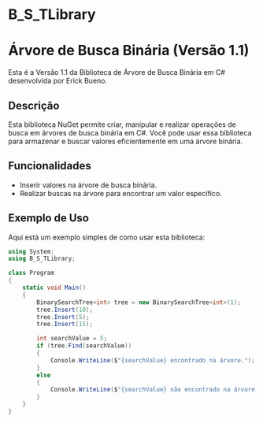 # B_S_TLibrary
 
# Árvore de Busca Binária (Versão 1.1)

Esta é a Versão 1.1 da Biblioteca de Árvore de Busca Binária em C# desenvolvida por Erick Bueno.

## Descrição

Esta biblioteca NuGet permite criar, manipular e realizar operações de busca em árvores de busca binária em C#. Você pode usar essa biblioteca para armazenar e buscar valores eficientemente em uma árvore binária.

## Funcionalidades

- Inserir valores na árvore de busca binária.
- Realizar buscas na árvore para encontrar um valor específico.


## Exemplo de Uso

Aqui está um exemplo simples de como usar esta biblioteca:

```csharp
using System;
using B_S_TLibrary;

class Program
{
    static void Main()
    {
        BinarySearchTree<int> tree = new BinarySearchTree<int>(1);
        tree.Insert(10);
        tree.Insert(5);
        tree.Insert(15);

        int searchValue = 5;
        if (tree.Find(searchValue))
        {
            Console.WriteLine($"{searchValue} encontrado na árvore.");
        }
        else
        {
            Console.WriteLine($"{searchValue} não encontrado na árvore.");
        }
    }
}
